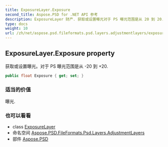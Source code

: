 ```yaml
---
title: ExposureLayer.Exposure
second_title: Aspose.PSD for .NET API 参考
description: ExposureLayer 财产. 获取或设置曝光对于 PS 曝光范围是从 20 到 20.
type: docs
weight: 10
url: /zh/net/aspose.psd.fileformats.psd.layers.adjustmentlayers/exposurelayer/exposure/
---
```

## ExposureLayer.Exposure property

获取或设置曝光。对于 PS 曝光范围是从 -20 到 +20.

```csharp
public float Exposure { get; set; }
```

### 适当的价值

曝光.

### 也可以看看

* class [ExposureLayer](../)
* 命名空间 [Aspose.PSD.FileFormats.Psd.Layers.AdjustmentLayers](../../exposurelayer/)
* 部件 [Aspose.PSD](../../../)



